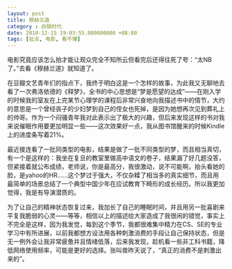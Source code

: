 ```yaml
---
layout: post 
title: 穆赫兰道
category : 白银时代
date: 2010-12-15 19:03:55.000000000 +08:00
tags: [扯淡, 电影, 看不懂]
---
```


电影究竟应该怎么拍才能让观众完全不知所云但看完后还得往死了夸：“太NB了。”去看《穆赫兰道》就知道了。
  
在豆瓣文艺青年们的指点下，我终于明白这是一个怎样的故事，为此我又无聊地去看了一次弗洛依德的《释梦》，全书的中心思想是“梦是愿望的达成”——在刚入学的时候我的室友在上完某节心理学的课程后非常兴奋地向我描述书中的情节，大约的意思是一个曾经丧子的少妇梦到自己的侄女也死掉，是因为她想再次见到葬礼上的帅哥。作为一个闷骚青年我对此表示出了极大的兴趣，但后来发现这样的书对我来说催眠作用要更加明显一些——这次效果好一点，我从图书馆醒来的时候Kindle上的进度条写着21%。
  
最近接连看了一批同类型的电影，结果是做了一批不同类型的梦，而且相当真切，有一个是这样的：我坐在复旦的教室里做高中语文的卷子，结果漏了好几题没答，但紧接着就公布成绩，老师说，你是最高分，我很激动，说不可能啊，抬头看她的脸，是yahoo的HR……这个梦过于强大，不仅杂糅了相当多的真实细节，而且用最简单的场景总结了一个典型中国少年在应试教育下畸形的成长经历。所以我更加觉得，我是有导演潜质的。
  
为了让自己的精神状态恢复过来，我加长了自己的睡眠时间，并且用另一批喜剧来平复我脆弱的心灵——等等，相信以上的描述给大家造成了我很闲的错觉，事实上不完全是这样，因为我发觉，每到这个季节，我都很难集中精力在CS、SE的专业学习中有所进展，以前我都想方设法用各种刺激消费的手段让自己保持状态，但是无一例外会让我非常疲惫并且情绪低落，后来我发现，趁机看一些非工科书籍，降低网络使用频率，可能是更好的选择。张叫兽昨天说了，“真正的消费不是刺激出来的”。

